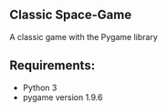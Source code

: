 ## Classic Space-Game

A classic game with the Pygame library

## Requirements:
- Python 3
- pygame version 1.9.6
